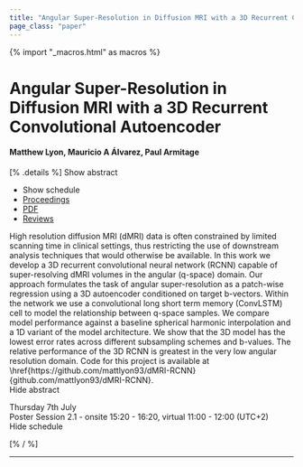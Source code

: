 ```yaml
---
title: "Angular Super-Resolution in Diffusion MRI with a 3D Recurrent Convolutional Autoencoder"
page_class: "paper"
---
```


{% import "_macros.html" as macros %}

# Angular Super-Resolution in Diffusion MRI with a 3D Recurrent Convolutional Autoencoder

#### Matthew Lyon, Mauricio A Álvarez, Paul Armitage

[% .details %]
<a class="toggle_visibility" data-selector=".abstract" data-level="3">Show abstract</a>
- <a class="toggle_visibility" data-selector=".schedule" data-level="3">Show schedule</a>
- <a href="">Proceedings</a>
- <a href="https://openreview.net/pdf?id=U6HJMtAgW-N">PDF</a>
- <a href="https://openreview.net/forum?id=U6HJMtAgW-N">Reviews</a>

<p>
    <span class="abstract">
            High resolution diffusion MRI (dMRI) data is often constrained by limited scanning time     in clinical settings, thus restricting the use of downstream analysis techniques that     would otherwise be available. In this work we develop a 3D recurrent convolutional neural     network (RCNN) capable of super-resolving dMRI volumes in the angular (q-space)     domain. Our approach formulates the task of angular super-resolution as a patch-wise regression     using a 3D autoencoder conditioned on target b-vectors. Within the network we use a     convolutional long short term memory (ConvLSTM) cell to model the relationship between     q-space samples. We compare model performance against a baseline spherical harmonic     interpolation and a 1D variant of the model architecture. We show that the 3D model has the     lowest error rates across different subsampling schemes and b-values. The relative performance     of the 3D RCNN is greatest in the very low angular resolution domain. Code for this project is     available at \href{https://github.com/mattlyon93/dMRI-RCNN}{github.com/mattlyon93/dMRI-RCNN}.
        <br>
        <span class="actions"><a class="toggle_visibility" data-level="2">Hide abstract</a></span>
    </span>
</p>

<p>
    <span class="schedule">
        Thursday 7th July<br>Poster Session 2.1 - onsite 15:20 - 16:20, virtual 11:00 - 12:00 (UTC+2)
        <br>
        <span class="actions"><a class="toggle_visibility" data-level="2">Hide schedule</a></span>
    </span>
</p>

[% / %]


---
<!-- { macros.presentation('', '', 720, 450) } -->

